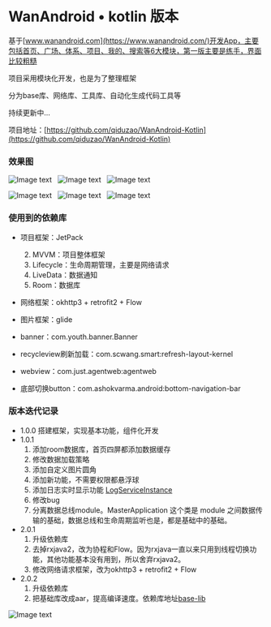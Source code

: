 # WanAndroid • kotlin 版本
基于[www.wanandroid.com](https://www.wanandroid.com/)开发App，主要包括首页、广场、体系、项目、我的、搜索等6大模块，第一版主要是练手，界面比较粗糙

项目采用模块化开发，也是为了整理框架

分为base库、网络库、工具库、自动化生成代码工具等

持续更新中...

项目地址：[https://github.com/qiduzao/WanAndroid-Kotlin](https://github.com/qiduzao/WanAndroid-Kotlin)

### 效果图
![Image text](./image/home.jpg)&nbsp;&nbsp; ![Image text](./image/share.jpg)&nbsp;&nbsp; ![Image text](./image/system.jpg)

![Image text](./image/project.jpg)&nbsp;&nbsp; ![Image text](./image/me.jpg)&nbsp;&nbsp; ![Image text](./image/search.jpg)

### 使用到的依赖库

* 项目框架：JetPack

  2. MVVM：项目整体框架
  3. Lifecycle：生命周期管理，主要是网络请求
  4. LiveData：数据通知
  5. Room：数据库

* 网络框架：okhttp3 + retrofit2 + Flow
* 图片框架：glide
* banner：com.youth.banner.Banner
* recycleview刷新加载：com.scwang.smart:refresh-layout-kernel
* webview：com.just.agentweb:agentweb
* 底部切换button：com.ashokvarma.android:bottom-navigation-bar

### 版本迭代记录

* 1.0.0 搭建框架，实现基本功能，组件化开发
* 1.0.1
  1. 添加room数据库，首页四屏都添加数据缓存
  2. 修改数据加载策略
  3. 添加自定义图片圆角
  4. 添加新功能，不需要权限都悬浮球
  5. 添加日志实时显示功能 [LogServiceInstance](https://github.com/lengjiye-lz/WanAndroid-Kotlin/blob/v1.0.1/tools/src/main/java/com/lengjiye/tools/log/LogServiceInstance.kt)
  6. 修改bug
  7. 分离数据总线module。MasterApplication 这个类是 module 之间数据传输的基础，数据总线和生命周期监听也是，都是基础中的基础。
* 2.0.1
  1. 升级依赖库
  2. 去掉rxjava2，改为协程和Flow。因为rxjava一直以来只用到线程切换功能，其他功能基本没有用到，所以舍弃rxjava2。
  3. 修改网络请求框架，改为okhttp3 + retrofit2 + Flow
* 2.0.2
  1. 升级依赖库
  2. 把基础库改成aar，提高编译速度。依赖库地址[base-lib](https://gitee.com/lengjiye/base-lib)

![Image text](./image/no_bug.jpg)
